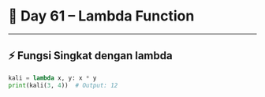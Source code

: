 # 🐍 Day 61 – Lambda Function

---

## ⚡ Fungsi Singkat dengan lambda

```python
kali = lambda x, y: x * y
print(kali(3, 4))  # Output: 12
```
